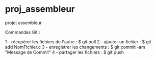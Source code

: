 proj_assembleur
===============

projet assembleur


Commandes Git :

1 - récupérer les fichiers de l'autre : $ git pull 
2 - ajouter un fichier : $ git add NomFichier.c
3 - enregistrer les changements : $ git commit -am "Message de Commit"
4 - partager les fichiers : $ git push 

